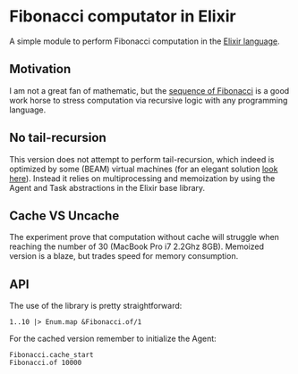 # Fibonacci computator in Elixir
A simple module to perform Fibonacci computation in the [Elixir language](http://elixir-lang.org/).

## Motivation
I am not a great fan of mathematic, but the [sequence of Fibonacci](http://en.wikipedia.org/wiki/Fibonacci_number) is a good work horse to stress computation via recursive logic with any programming language.

## No tail-recursion
This version does not attempt to perform tail-recursion, which indeed is optimized by some (BEAM) virtual machines (for an elegant solution [look here](https://searchcode.com/codesearch/view/2719356/)).
Instead it relies on multiprocessing and memoization by using the Agent and Task abstractions in the Elixir base library.

## Cache VS Uncache
The experiment prove that computation without cache will struggle when reaching the number of 30 (MacBook Pro i7 2.2Ghz 8GB).
Memoized version is a blaze, but trades speed for memory consumption.

## API
The use of the library is pretty straightforward:

    1..10 |> Enum.map &Fibonacci.of/1

For the cached version remember to initialize the Agent:

    Fibonacci.cache_start
    Fibonacci.of 10000
